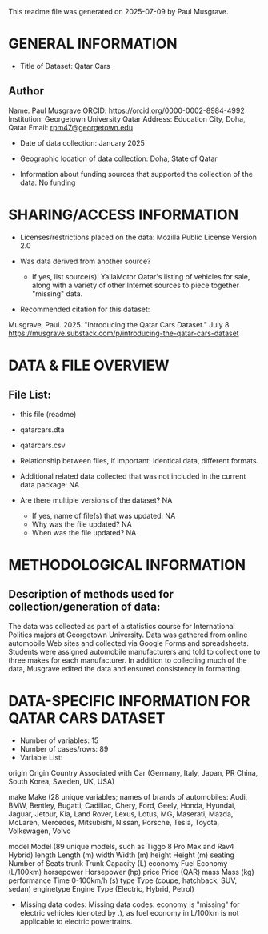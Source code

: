 This readme file was generated on 2025-07-09 by Paul Musgrave.

# GENERAL INFORMATION

* Title of Dataset: Qatar Cars
## Author
Name: Paul Musgrave
ORCID: https://orcid.org/0000-0002-8984-4992
Institution: Georgetown University Qatar
Address: Education City, Doha, Qatar
Email: rpm47@georgetown.edu

* Date of data collection: January 2025

* Geographic location of data collection: Doha, State of Qatar

* Information about funding sources that supported the collection of the data: No funding 


# SHARING/ACCESS INFORMATION

* Licenses/restrictions placed on the data: Mozilla Public License Version 2.0

* Was data derived from another source?
	* If yes, list source(s): YallaMotor Qatar's listing of vehicles for sale, along with a variety of other Internet sources to piece together "missing" data.

* Recommended citation for this dataset: 

Musgrave, Paul. 2025. "Introducing the Qatar Cars Dataset." July 8. https://musgrave.substack.com/p/introducing-the-qatar-cars-dataset


# DATA & FILE OVERVIEW

## File List: 

* this file (readme)
* qatarcars.dta
* qatarcars.csv

* Relationship between files, if important: Identical data, different formats.
* Additional related data collected that was not included in the current data package: NA
* Are there multiple versions of the dataset? NA
	* If yes, name of file(s) that was updated: NA
	* Why was the file updated? NA
	* When was the file updated? NA


# METHODOLOGICAL INFORMATION

## Description of methods used for collection/generation of data: 

The data was collected as part of a statistics course for International Politics majors at Georgetown University. Data was gathered from online automobile Web sites and collected via Google Forms and spreadsheets. Students were assigned automobile manufacturers and told to collect one to three makes for each manufacturer. In addition to collecting much of the data, Musgrave edited the data and ensured consistency in formatting.


# DATA-SPECIFIC INFORMATION FOR QATAR CARS DATASET

* Number of variables: 15
* Number of cases/rows: 89
* Variable List: 

origin          Origin Country Associated with Car (Germany, Italy, Japan, PR China, South Korea, Sweden, UK, USA)

make            Make (28 unique variables; names of brands of automobiles: Audi, BMW, Bentley, Bugatti, Cadillac, Chery, Ford, Geely, Honda, Hyundai, Jaguar, Jetour, Kia, Land Rover, Lexus, Lotus, MG, Maserati, Mazda, McLaren, Mercedes, Mitsubishi, Nissan, Porsche, Tesla, Toyota, Volkswagen, Volvo

model           Model (89 unique models, such as Tiggo 8 Pro Max and Rav4 Hybrid)
length          Length (m)
width           Width (m)
height          Height (m)
seating         Number of Seats
trunk           Trunk Capacity (L)
economy         Fuel Economy (L/100km)
horsepower      Horsepower (hp)
price           Price (QAR)
mass            Mass (kg)
performance     Time 0-100km/h (s)
type            Type (coupe, hatchback, SUV, sedan)
enginetype      Engine Type (Electric, Hybrid, Petrol)


* Missing data codes: Missing data codes: economy is "missing" for electric vehicles (denoted by .), as fuel economy in L/100km is not applicable to electric powertrains.
